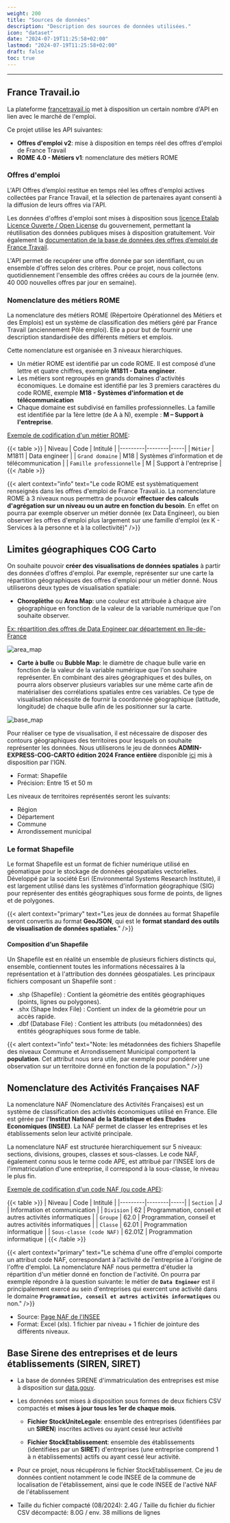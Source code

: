 ```yaml
---
weight: 200
title: "Sources de données"
description: "Description des sources de données utilisées."
icon: "dataset"
date: "2024-07-19T11:25:58+02:00"
lastmod: "2024-07-19T11:25:58+02:00"
draft: false
toc: true
---
```


<hr>

## France Travail.io

La plateforme [francetravail.io](https://francetravail.io) met à disposition un certain nombre d'API en lien avec le marché de l'emploi.
<p>Ce projet utilise les API suivantes:</p>

- **Offres d'emploi v2**: mise à disposition en temps réel des offres d'emploi de France Travail
- **ROME 4.0 - Métiers v1**: nomenclature des métiers ROME

### Offres d'emploi

L'API Offres d’emploi restitue en temps réel les offres d'emploi actives collectées par France Travail, et la sélection de partenaires ayant consenti à la diffusion de leurs offres via l'API.

Les données d'offres d'emploi sont mises à disposition sous [licence Etalab Licence Ouverte / Open License](https://www.etalab.gouv.fr/licence-ouverte-open-licence/) du gouvernement, permettant la réutilisation des données publiques mises à disposition gratuitement. Voir également la [documentation de la base de données des offres d’emploi de France Travail](https://francetravail.io/data/api/offres-emploi?tabgroup-api=documentation).

L'API permet de recupérer une offre donnée par son identifiant, ou un ensemble d'offres selon des critères. Pour ce projet, nous collectons quotidiennement l'ensemble des offres créées au cours de la journée (env. 40 000 nouvelles offres par jour en semaine).

### Nomenclature des métiers ROME

La nomenclature des métiers ROME (Répertoire Opérationnel des Métiers et des Emplois) est un système de classification des métiers géré par France Travail (anciennement Pôle emploi). Elle a pour but de fournir une description standardisée des différents métiers et emplois.

Cette nomenclature est organisée en 3 niveaux hierarchiques. 

- Un métier ROME est identifié par un code ROME. Il est composé d’une lettre et quatre chiffres, exemple **M1811 - Data engineer**.
- Les métiers sont regroupés en grands domaines d'activités économiques. Le domaine est identifié par les 3 premiers caractères du code ROME, exemple **M18 - Systèmes d'information et de télécommunication**
- Chaque domaine est subdivisé en familles professionnelles. La famille est identifiée par la 1ère lettre (de A à N), exemple : **M – Support à l'entreprise**.

<u>Exemple de codification d'un métier ROME</u>: 

{{< table >}}
| Niveau | Code | Intitulé |
|---------|--------|-----|
| `Métier` | M1811 | Data engineer |
| `Grand domaine` | M18 | Systèmes d'information et de télécommunication |
| `Famille professionnelle` | M | Support à l'entreprise |
{{< /table >}}

{{< alert context="info" text="Le code ROME est systèmatiquement renseignés dans les offres d'emploi de France Travail.io. La nomenclature ROME à 3 niveaux nous permettra de pouvoir **effectuer des calculs d'agrégation sur un niveau ou un autre en fonction du besoin**. En effet on pourra par exemple observer un métier donnée (ex Data Engineer), ou bien observer les offres d'emploi plus largement sur une famille d'emploi (ex K - Services à la personne et à la collectivité)" />}}


## Limites géographiques COG Carto

On souhaite pouvoir **créer des visualisations de données spatiales** à partir des données d'offres d'emploi. Par exemple, représenter sur une carte la répartition géographiques des offres d'emploi pour un métier donné. Nous utiliserons deux types de visualisation spatiale:

- **Choroplèthe** ou **Area Map**: une couleur est attribuée à chaque aire géographique en fonction de la valeur de la variable numérique que l'on souhaite observer.

<u>Ex: répartition des offres de Data Engineer par département en Ile-de-France</u>

![area_map](/images/area_map.png)

- **Carte à bulle** ou **Bubble Map**: le diamètre de chaque bulle varie en fonction de la valeur de la variable numérique que l'on souhaire représenter. En combinant des aires géographiques et des bulles, on pourra alors observer plusieurs variables sur une même carte afin de matérialiser des corrélations spatiales entre ces variables. Ce type de visualisation nécessite de fournir la coordonnée géographique (latitude, longitude) de chaque bulle afin de les positionner sur la carte.

![base_map](/images/base_map.png)

Pour réaliser ce type de visualisation, il est nécessaire de disposer des contours géographiques des territoires pour lesquels on souhaite représenter les données.
Nous utiliserons le jeu de données **ADMIN-EXPRESS-COG-CARTO édition 2024 France entière** disponible [ici](https://geoservices.ign.fr/adminexpress#telechargement) mis à disposition par l'IGN.

- Format: Shapefile
- Précision: Entre 15 et 50 m

Les niveaux de territoires représentés seront les suivants:

- Région
- Département
- Commune
- Arrondissement municipal

### Le format Shapefile

Le format Shapefile est un format de fichier numérique utilisé en géomatique pour le stockage de données géospatiales vectorielles. Développé par la société Esri (Environmental Systems Research Institute), il est largement utilisé dans les systèmes d'information géographique (SIG) pour représenter des entités géographiques sous forme de points, de lignes et de polygones.

{{< alert context="primary" text="Les jeux de données au format Shapefile seront convertis au format **GeoJSON**, qui est le **format standard des outils de visualisation de données spatiales**." />}}

#### Composition d'un Shapefile

Un Shapefile est en réalité un ensemble de plusieurs fichiers distincts qui, ensemble, contiennent toutes les informations nécessaires à la représentation et à l'attribution des données géospatiales. Les principaux fichiers composant un Shapefile sont :

- .shp (Shapefile) : Contient la géométrie des entités géographiques (points, lignes ou polygones).
- .shx (Shape Index File) : Contient un index de la géométrie pour un accès rapide.
- .dbf (Database File) : Contient les attributs (ou métadonnées) des entités géographiques sous forme de table.

{{< alert context="info" text="Note: les métadonnées des fichiers Shapefile des niveaux Commune et Arrondissement Municipal comportent la <strong>population</strong>. Cet attribut nous sera utile, par exemple pour pondérer une observation sur un territoire donné en fonction de la population." />}}

## Nomenclature des Activités Françaises NAF

La nomenclature NAF (Nomenclature des Activités Françaises) est un système de classification des activités économiques utilisé en France. Elle est gérée par l'**Institut National de la Statistique et des Etudes Economiques (INSEE)**. La NAF permet de classer les entreprises et les établissements selon leur activité principale.

La nomenclature NAF est structurée hierarchiquement sur 5 niveaux: sections, divisions, groupes, classes et sous-classes. Le code NAF, également connu sous le terme code APE, est attribué par l'INSEE lors de l'immatriculation d'une entreprise, il correspond à la sous-classe, le niveau le plus fin.

<u>Exemple de codification d'un code NAF (ou code APE)</u>: 

{{< table >}}
| Niveau | Code | Intitulé |
|---------|--------|-----|
| `Section` | J | Information et communication |
| `Division` | 62 | Programmation, conseil et autres activités informatiques |
| `Groupe` | 62.0 | Programmation, conseil et autres activités informatiques |
| `Classe` | 62.01 | Programmation informatique |
| `Sous-classe (code NAF)` | 62.01Z | Programmation informatique |
{{< /table >}}

{{< alert context="primary" text="Le schéma d'une offre d'emploi comporte un attribut code NAF, correspondant à l'activité de l'entreprise à l'origine de l'offre d'emploi. La nomenclature NAF nous permettra d'étudier la répartition d'un métier donné en fonction de l'activité. On pourra par exemple répondre à la question suivante: le métier de **`Data Engineer`** est il principalement exercé au sein d'entreprises qui exercent une activité dans le domaine **`Programmation, conseil et autres activités informatiques`** ou non." />}}

- Source: [Page NAF de l'INSEE](https://www.insee.fr/fr/information/2120875)
- Format: Excel (xls). 1 fichier par niveau + 1 fichier de jointure des différents niveaux.

## Base Sirene des entreprises et de leurs établissements (SIREN, SIRET)

- La base de données SIRENE d'immatriculation des entreprises est mise à disposition sur [data.gouv](https://www.data.gouv.fr/fr/datasets/base-sirene-des-entreprises-et-de-leurs-etablissements-siren-siret/).

- Les données sont mises à disposition sous formes de deux fichiers CSV compactés et **mises à jour tous les 1er de chaque mois**.

  - **Fichier StockUniteLegale**: ensemble des entreprises (identifiées par un **SIREN**) inscrites actives ou ayant cessé leur activité

  - **Fichier StockEtablissement**: ensemble des établissements (identifiées par un **SIRET**) d'entreprises (une entreprise comprend 1 à n établissements) actifs ou ayant cessé leur activité.

- Pour ce projet, nous récupérons le fichier StockEtablissement. Ce jeu de données contient notamment le code INSEE de la commune de localisation de l'établissement, ainsi que le code INSEE de l'activé NAF de l'établissement

- Taille du fichier compacté (08/2024): 2.4G / Taille du fichier du fichier CSV décompacté: 8.0G / env. 38 millions de lignes